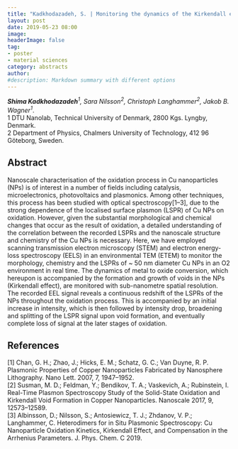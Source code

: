 ```yaml
---
title: "Kadkhodazadeh, S. | Monitoring the dynamics of the Kirkendall effect in Cu nanoparticles"
layout: post
date: 2019-05-23 08:00
image:
headerImage: false
tag:
- poster
- material sciences
category: abstracts
author:
#description: Markdown summary with different options
---
```


_**Shima Kadkhodazadeh**<sup>1</sup>, Sara Nilsson<sup>2</sup>, Christoph Langhammer<sup>2</sup>, Jakob B. Wagner<sup>1</sup>_.<br/>
1 DTU Nanolab, Technical University of Denmark, 2800 Kgs. Lyngby, Denmark.<br/>
2 Department of Physics, Chalmers University of Technology, 412 96 Göteborg, Sweden.<br/>


## Abstract

Nanoscale characterisation of the oxidation process in Cu nanoparticles (NPs) is of interest in a number of fields including catalysis, microelectronics, photovoltaics and plasmonics. Among other techniques, this process has been studied with optical spectroscopy[1–3], due to the strong dependence of the localised surface plasmon (LSPR) of Cu NPs on oxidation. However, given the substantial morphological and chemical changes that occur as the result of oxidation, a detailed understanding of the correlation between the recorded LSPRs and the nanoscale structure and chemistry of the Cu NPs is necessary. Here, we have employed scanning transmission electron microscopy (STEM) and electron energy-loss spectroscopy (EELS) in an environmental TEM (ETEM) to monitor the morphology, chemistry and the LSPRs of ~ 50 nm diameter Cu NPs in an O2 environment in real time. The dynamics of metal to oxide conversion, which hereupon is accompanied by the formation and growth of voids in the NPs (Kirkendall effect), are monitored with sub-nanometre spatial resolution. The recorded EEL signal reveals a continuous redshift of the LSPRs of the NPs throughout the oxidation process. This is accompanied by an initial increase in intensity, which is then followed by intensity drop, broadening and splitting of the LSPR signal upon void formation, and eventually complete loss of signal at the later stages of oxidation.<br/>

## References
[1] Chan, G. H.; Zhao, J.; Hicks, E. M.; Schatz, G. C.; Van Duyne, R. P. Plasmonic Properties of Copper Nanoparticles Fabricated by Nanosphere Lithography. Nano Lett. 2007, 7, 1947–1952.<br/>
[2] Susman, M. D.; Feldman, Y.; Bendikov, T. A.; Vaskevich, A.; Rubinstein, I. Real-Time Plasmon Spectroscopy Study of the Solid-State Oxidation and Kirkendall Void Formation in Copper Nanoparticles. Nanoscale 2017, 9, 12573–12589.<br/>
[3] Albinsson, D.; Nilsson, S.; Antosiewicz, T. J.; Zhdanov, V. P.; Langhammer, C. Heterodimers for in Situ Plasmonic Spectroscopy: Cu Nanoparticle Oxidation Kinetics, Kirkendall Effect, and Compensation in the Arrhenius Parameters. J. Phys. Chem. C 2019.<br/>
